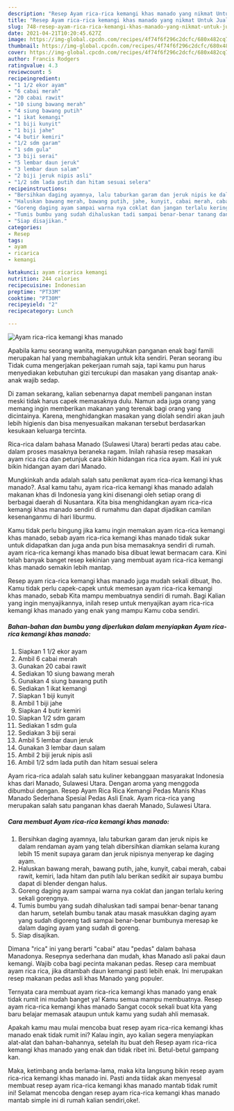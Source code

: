 ```yaml
---
description: "Resep Ayam rica-rica kemangi khas manado yang nikmat Untuk Jualan"
title: "Resep Ayam rica-rica kemangi khas manado yang nikmat Untuk Jualan"
slug: 748-resep-ayam-rica-rica-kemangi-khas-manado-yang-nikmat-untuk-jualan
date: 2021-04-21T10:20:45.627Z
image: https://img-global.cpcdn.com/recipes/4f74f6f296c2dcfc/680x482cq70/ayam-rica-rica-kemangi-khas-manado-foto-resep-utama.jpg
thumbnail: https://img-global.cpcdn.com/recipes/4f74f6f296c2dcfc/680x482cq70/ayam-rica-rica-kemangi-khas-manado-foto-resep-utama.jpg
cover: https://img-global.cpcdn.com/recipes/4f74f6f296c2dcfc/680x482cq70/ayam-rica-rica-kemangi-khas-manado-foto-resep-utama.jpg
author: Francis Rodgers
ratingvalue: 4.3
reviewcount: 5
recipeingredient:
- "1 1/2 ekor ayam"
- "6 cabai merah"
- "20 cabai rawit"
- "10 siung bawang merah"
- "4 siung bawang putih"
- "1 ikat kemangi"
- "1 biji kunyit"
- "1 biji jahe"
- "4 butir kemiri"
- "1/2 sdm garam"
- "1 sdm gula"
- "3 biji serai"
- "5 lembar daun jeruk"
- "3 lembar daun salam"
- "2 biji jeruk nipis asli"
- "1/2 sdm lada putih dan hitam sesuai selera"
recipeinstructions:
- "Bersihkan daging ayamnya, lalu taburkan garam dan jeruk nipis ke dalam rendaman ayam yang telah dibersihkan diamkan selama kurang lebih 15 menit supaya garam dan jeruk nipisnya menyerap ke daging ayam."
- "Haluskan bawang merah, bawang putih, jahe, kunyit, cabai merah, cabai rawit, kemiri, lada hitam dan putih lalu berikan sedikit air supaya bumbu dapat di blender dengan halus."
- "Goreng daging ayam sampai warna nya coklat dan jangan terlalu kering sekali gorengnya."
- "Tumis bumbu yang sudah dihaluskan tadi sampai benar-benar tanang dan harum, setelah bumbu tanak atau masak masukkan daging ayam yang sudah digoreng tadi sampai benar-benar bumbunya meresap ke dalam daging ayam yang sudah di goreng."
- "Siap disajikan."
categories:
- Resep
tags:
- ayam
- ricarica
- kemangi

katakunci: ayam ricarica kemangi 
nutrition: 244 calories
recipecuisine: Indonesian
preptime: "PT33M"
cooktime: "PT30M"
recipeyield: "2"
recipecategory: Lunch

---
```



![Ayam rica-rica kemangi khas manado](https://img-global.cpcdn.com/recipes/4f74f6f296c2dcfc/680x482cq70/ayam-rica-rica-kemangi-khas-manado-foto-resep-utama.jpg)

Apabila kamu seorang wanita, menyuguhkan panganan enak bagi famili merupakan hal yang membahagiakan untuk kita sendiri. Peran seorang ibu Tidak cuma mengerjakan pekerjaan rumah saja, tapi kamu pun harus menyediakan kebutuhan gizi tercukupi dan masakan yang disantap anak-anak wajib sedap.

Di zaman  sekarang, kalian sebenarnya dapat membeli panganan instan meski tidak harus capek memasaknya dulu. Namun ada juga orang yang memang ingin memberikan makanan yang terenak bagi orang yang dicintainya. Karena, menghidangkan masakan yang diolah sendiri akan jauh lebih higienis dan bisa menyesuaikan makanan tersebut berdasarkan kesukaan keluarga tercinta. 

Rica-rica dalam bahasa Manado (Sulawesi Utara) berarti pedas atau cabe. dalam proses masaknya beraneka ragam. Inilah rahasia resep masakan ayam rica rica dan petunjuk cara bikin hidangan rica rica ayam. Kali ini yuk bikin hidangan ayam dari Manado.

Mungkinkah anda adalah salah satu penikmat ayam rica-rica kemangi khas manado?. Asal kamu tahu, ayam rica-rica kemangi khas manado adalah makanan khas di Indonesia yang kini disenangi oleh setiap orang di berbagai daerah di Nusantara. Kita bisa menghidangkan ayam rica-rica kemangi khas manado sendiri di rumahmu dan dapat dijadikan camilan kesenanganmu di hari liburmu.

Kamu tidak perlu bingung jika kamu ingin memakan ayam rica-rica kemangi khas manado, sebab ayam rica-rica kemangi khas manado tidak sukar untuk didapatkan dan juga anda pun bisa memasaknya sendiri di rumah. ayam rica-rica kemangi khas manado bisa dibuat lewat bermacam cara. Kini telah banyak banget resep kekinian yang membuat ayam rica-rica kemangi khas manado semakin lebih mantap.

Resep ayam rica-rica kemangi khas manado juga mudah sekali dibuat, lho. Kamu tidak perlu capek-capek untuk memesan ayam rica-rica kemangi khas manado, sebab Kita mampu membuatnya sendiri di rumah. Bagi Kalian yang ingin menyajikannya, inilah resep untuk menyajikan ayam rica-rica kemangi khas manado yang enak yang mampu Kamu coba sendiri.

<!--inarticleads1-->

##### Bahan-bahan dan bumbu yang diperlukan dalam menyiapkan Ayam rica-rica kemangi khas manado:

1. Siapkan 1 1/2 ekor ayam
1. Ambil 6 cabai merah
1. Gunakan 20 cabai rawit
1. Sediakan 10 siung bawang merah
1. Gunakan 4 siung bawang putih
1. Sediakan 1 ikat kemangi
1. Siapkan 1 biji kunyit
1. Ambil 1 biji jahe
1. Siapkan 4 butir kemiri
1. Siapkan 1/2 sdm garam
1. Sediakan 1 sdm gula
1. Sediakan 3 biji serai
1. Ambil 5 lembar daun jeruk
1. Gunakan 3 lembar daun salam
1. Ambil 2 biji jeruk nipis asli
1. Ambil 1/2 sdm lada putih dan hitam sesuai selera


Ayam rica-rica adalah salah satu kuliner kebanggaan masyarakat Indonesia khas dari Manado, Sulawesi Utara. Dengan aroma yang menggoda dibumbui dengan. Resep Ayam Rica Rica Kemangi Pedas Manis Khas Manado Sederhana Spesial Pedas Asli Enak. Ayam rica-rica yang merupakan salah satu panganan khas daerah Manado, Sulawesi Utara. 

<!--inarticleads2-->

##### Cara membuat Ayam rica-rica kemangi khas manado:

1. Bersihkan daging ayamnya, lalu taburkan garam dan jeruk nipis ke dalam rendaman ayam yang telah dibersihkan diamkan selama kurang lebih 15 menit supaya garam dan jeruk nipisnya menyerap ke daging ayam.
1. Haluskan bawang merah, bawang putih, jahe, kunyit, cabai merah, cabai rawit, kemiri, lada hitam dan putih lalu berikan sedikit air supaya bumbu dapat di blender dengan halus.
1. Goreng daging ayam sampai warna nya coklat dan jangan terlalu kering sekali gorengnya.
1. Tumis bumbu yang sudah dihaluskan tadi sampai benar-benar tanang dan harum, setelah bumbu tanak atau masak masukkan daging ayam yang sudah digoreng tadi sampai benar-benar bumbunya meresap ke dalam daging ayam yang sudah di goreng.
1. Siap disajikan.


Dimana &#34;rica&#34; ini yang berarti &#34;cabai&#34; atau &#34;pedas&#34; dalam bahasa Manadonya. Resepnya sederhana dan mudah, khas Manado asli pakai daun kemangi. Wajib coba bagi pecinta makanan pedas. Resep cara membuat ayam rica rica, jika ditambah daun kemangi pasti lebih enak. Ini merupakan resep makanan pedas asli khas Manado yang populer. 

Ternyata cara membuat ayam rica-rica kemangi khas manado yang enak tidak rumit ini mudah banget ya! Kamu semua mampu membuatnya. Resep ayam rica-rica kemangi khas manado Sangat cocok sekali buat kita yang baru belajar memasak ataupun untuk kamu yang sudah ahli memasak.

Apakah kamu mau mulai mencoba buat resep ayam rica-rica kemangi khas manado enak tidak rumit ini? Kalau ingin, ayo kalian segera menyiapkan alat-alat dan bahan-bahannya, setelah itu buat deh Resep ayam rica-rica kemangi khas manado yang enak dan tidak ribet ini. Betul-betul gampang kan. 

Maka, ketimbang anda berlama-lama, maka kita langsung bikin resep ayam rica-rica kemangi khas manado ini. Pasti anda tiidak akan menyesal membuat resep ayam rica-rica kemangi khas manado mantab tidak rumit ini! Selamat mencoba dengan resep ayam rica-rica kemangi khas manado mantab simple ini di rumah kalian sendiri,oke!.

